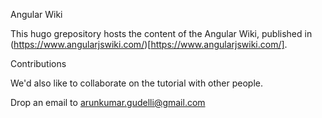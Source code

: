Angular Wiki

This hugo grepository hosts the content of the Angular Wiki, published in (https://www.angularjswiki.com/)[https://www.angularjswiki.com/].

Contributions

We'd also like to collaborate on the tutorial with other people.

Drop an email to <a href="mailto:arunkumar.gudelli@gmail.com">arunkumar.gudelli@gmail.com</a>




